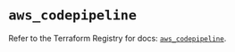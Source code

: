 # `aws_codepipeline`

Refer to the Terraform Registry for docs: [`aws_codepipeline`](https://registry.terraform.io/providers/hashicorp/aws/6.7.0/docs/resources/codepipeline).
